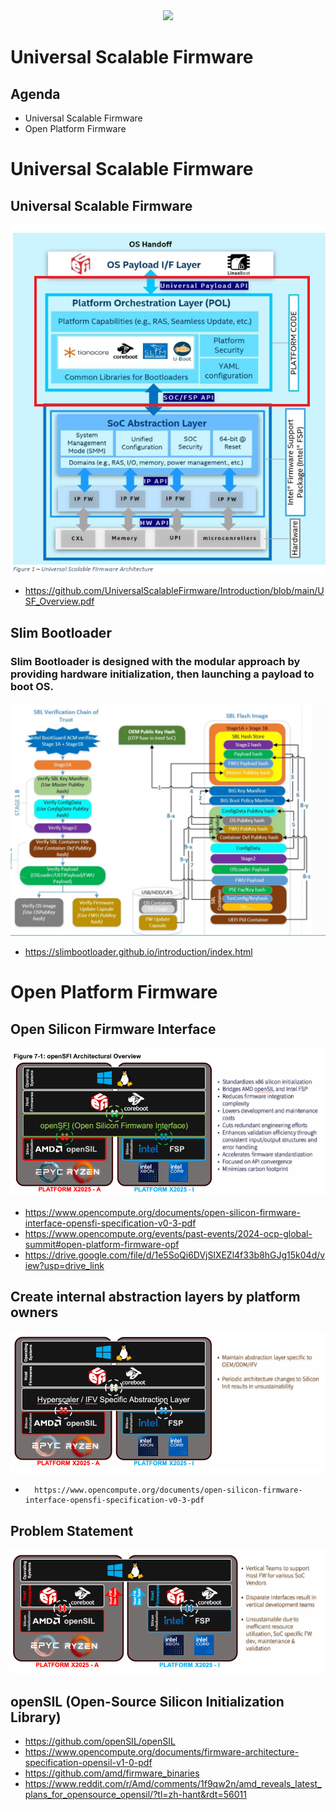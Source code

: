 <div align=center><img src="https://www.advantech.tw/css/css-img/advantech-logo-notagl.svg" width="400"></div>

Universal Scalable Firmware
===========================

Agenda
------
*   Universal Scalable Firmware
*   Open Platform Firmware

# Universal Scalable Firmware
## Universal Scalable Firmware
![USF](./Pics/USF.png)
* https://github.com/UniversalScalableFirmware/Introduction/blob/main/USF_Overview.pdf

## Slim Bootloader
### Slim Bootloader is designed with the modular approach by providing hardware initialization, then launching a payload to boot OS.
![SBLverifyboot](./Pics/SBLverifyboot.png)
* https://slimbootloader.github.io/introduction/index.html


# Open Platform Firmware
## Open Silicon Firmware Interface
![openSFI](./Pics/openSFI.png)
* https://www.opencompute.org/documents/open-silicon-firmware-interface-opensfi-specification-v0-3-pdf
* https://www.opencompute.org/events/past-events/2024-ocp-global-summit#open-platform-firmware-opf
* https://drive.google.com/file/d/1e5SoQi6DVjSlXEZl4f33b8hGJg15k04d/view?usp=drive_link


## Create internal abstraction layers by platform owners
![openSFIIFV](./Pics/openSFIIFV.png)
*       https://www.opencompute.org/documents/open-silicon-firmware-interface-opensfi-specification-v0-3-pdf

## Problem Statement
![openSFIProblemStatement](./Pics/openSFIProblemStatement.png)


## openSIL (Open-Source Silicon Initialization Library)
* https://github.com/openSIL/openSIL
* https://www.opencompute.org/documents/firmware-architecture-specification-opensil-v1-0-pdf
* https://github.com/amd/firmware_binaries
* https://www.reddit.com/r/Amd/comments/1f9qw2n/amd_reveals_latest_plans_for_opensource_opensil/?tl=zh-hant&rdt=56011

